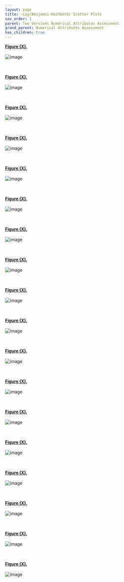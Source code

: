 ```yaml
---
layout: page
title: -Log(Benjamni-Hochberb) Scatter Plots
nav_order: 1
parent: Two Versions Numerical Attributes Assessment
grand_parent: Numerical Attributes Assessment
has_children: true
---
```


[**Figure (X).**](https://htmlpreview.github.io/?https://github.com/aryastark5/web_bench/blob/gh-pages/display_files/output_numerical_attributes_assessment/two_versions_numerical_attributes_vs_neg_logBH_/Set_Symmetric_Difference_in_Neighborhood_Gene_List_Size_vs._Difference_in_-Log_Benjamini-Hochberg_between_PathFX_Versions.html)
<br />  
![image](display_files/output_numerical_attributes_assessment/two_versions_numerical_attributes_vs_neg_logBH_/Set_Symmetric_Difference_in_Neighborhood_Gene_List_Size_vs._Difference_in_-Log_Benjamini-Hochberg_between_PathFX_Versions.png)
<br />  
<br />  

[**Figure (X).**](https://htmlpreview.github.io/?https://github.com/aryastark5/web_bench/blob/gh-pages/display_files/output_numerical_attributes_assessment/two_versions_numerical_attributes_vs_neg_logBH_/Difference_in_Neighborhood_Gene_List_Percentage_with_Intersecting_Interactome_Gene_List_Size_vs._Difference_in_-Log_Benjamini-Hochberg_between_PathFX_Versions.html)
<br />  
![image](display_files/output_numerical_attributes_assessment/two_versions_numerical_attributes_vs_neg_logBH_/Difference_in_Neighborhood_Gene_List_Percentage_with_Intersecting_Interactome_Gene_List_Size_vs._Difference_in_-Log_Benjamini-Hochberg_between_PathFX_Versions.png)
<br />  
<br />  

[**Figure (X).**](https://htmlpreview.github.io/?https://github.com/aryastark5/web_bench/blob/gh-pages/display_files/output_numerical_attributes_assessment/two_versions_numerical_attributes_vs_neg_logBH_/Difference_in_Unique_Neighborhood_Gene_List_Percentage_with_Intersecting_Interactome_Gene_List_Size_vs._Difference_in_-Log_Benjamini-Hochberg_between_PathFX_Versions.html)
<br />  
![image](display_files/output_numerical_attributes_assessment/two_versions_numerical_attributes_vs_neg_logBH_/Difference_in_Unique_Neighborhood_Gene_List_Percentage_with_Intersecting_Interactome_Gene_List_Size_vs._Difference_in_-Log_Benjamini-Hochberg_between_PathFX_Versions.png)
<br />  
<br />  

[**Figure (X).**](https://htmlpreview.github.io/?https://github.com/aryastark5/web_bench/blob/gh-pages/display_files/output_numerical_attributes_assessment/two_versions_numerical_attributes_vs_neg_logBH_/Difference_in_Ratio_of_Drug_Targets_to_Neighborhood_Genes_vs._Difference_in_-Log_Benjamini-Hochberg_between_PathFX_Versions.html)
<br />  
![image](display_files/output_numerical_attributes_assessment/two_versions_numerical_attributes_vs_neg_logBH_/Difference_in_Ratio_of_Drug_Targets_to_Neighborhood_Genes_vs._Difference_in_-Log_Benjamini-Hochberg_between_PathFX_Versions.png)
<br />  
<br />  

[**Figure (X).**](https://htmlpreview.github.io/?https://github.com/aryastark5/web_bench/blob/gh-pages/display_files/output_numerical_attributes_assessment/two_versions_numerical_attributes_vs_neg_logBH_/Difference_in_Neighbrohood_Gene_List_Percentage_vs._Difference_in_-Log_Benjamini-Hochberg_between_PathFX_Versions.html)
<br />  
![image](display_files/output_numerical_attributes_assessment/two_versions_numerical_attributes_vs_neg_logBH_/Difference_in_Neighbrohood_Gene_List_Percentage_vs._Difference_in_-Log_Benjamini-Hochberg_between_PathFX_Versions.png)
<br />  
<br />  

[**Figure (X).**](https://htmlpreview.github.io/?https://github.com/aryastark5/web_bench/blob/gh-pages/display_files/output_numerical_attributes_assessment/two_versions_numerical_attributes_vs_neg_logBH_/Difference_in_Unique_Neighborhood_Gene_List_Percentage_vs._Difference_in_-Log_Benjamini-Hochberg_between_PathFX_Versions.html)
<br />  
![image](display_files/output_numerical_attributes_assessment/two_versions_numerical_attributes_vs_neg_logBH_/Difference_in_Unique_Neighborhood_Gene_List_Percentage_vs._Difference_in_-Log_Benjamini-Hochberg_between_PathFX_Versions.png)
<br />  
<br />  

[**Figure (X).**](https://htmlpreview.github.io/?https://github.com/aryastark5/web_bench/blob/gh-pages/display_files/output_numerical_attributes_assessment/two_versions_numerical_attributes_vs_neg_logBH_/Difference_in_Unique_Neighborhood_Gene_List_Size_vs._Difference_in_-Log_Benjamini-Hochberg_between_PathFX_Versions.html)
<br />  
![image](display_files/output_numerical_attributes_assessment/two_versions_numerical_attributes_vs_neg_logBH_/Difference_in_Unique_Neighborhood_Gene_List_Size_vs._Difference_in_-Log_Benjamini-Hochberg_between_PathFX_Versions.png)
<br />  
<br />  

[**Figure (X).**](https://htmlpreview.github.io/?https://github.com/aryastark5/web_bench/blob/gh-pages/display_files/output_numerical_attributes_assessment/two_versions_numerical_attributes_vs_neg_logBH_/Difference_in_Neighborhood_Gene_List_Size_vs._Difference_in_-Log_Benjamini-Hochberg_between_PathFX_Versions.html)
<br />  
![image](display_files/output_numerical_attributes_assessment/two_versions_numerical_attributes_vs_neg_logBH_/Difference_in_Neighborhood_Gene_List_Size_vs._Difference_in_-Log_Benjamini-Hochberg_between_PathFX_Versions.png)
<br />  
<br />  

[**Figure (X).**](https://htmlpreview.github.io/?https://github.com/aryastark5/web_bench/blob/gh-pages/display_files/output_numerical_attributes_assessment/two_versions_numerical_attributes_vs_neg_logBH_/Difference_in_Intersecting_Neighborhood_Gene_List_Percentage_vs._Difference_in_-Log_Benjamini-Hochberg_between_PathFX_Versions.html)
<br />  
![image](display_files/output_numerical_attributes_assessment/two_versions_numerical_attributes_vs_neg_logBH_/Difference_in_Intersecting_Neighborhood_Gene_List_Percentage_vs._Difference_in_-Log_Benjamini-Hochberg_between_PathFX_Versions.png)
<br />  
<br />  

[**Figure (X).**](https://htmlpreview.github.io/?https://github.com/aryastark5/web_bench/blob/gh-pages/display_files/output_numerical_attributes_assessment/two_versions_numerical_attributes_vs_neg_logBH_/Difference_in_NonNeighborhood_Gene_List_Size_vs._Difference_in_-Log_Benjamini-Hochberg_between_PathFX_Versions.html)
<br />  
![image](display_files/output_numerical_attributes_assessment/two_versions_numerical_attributes_vs_neg_logBH_/Difference_in_NonNeighborhood_Gene_List_Size_vs._Difference_in_-Log_Benjamini-Hochberg_between_PathFX_Versions.png)
<br />  
<br />  

[**Figure (X).**](https://htmlpreview.github.io/?https://github.com/aryastark5/web_bench/blob/gh-pages/display_files/output_numerical_attributes_assessment/two_versions_numerical_attributes_vs_neg_logBH_/Set_Symmetric_Difference_in_Interactome_Gene_List_Size__vs._Difference_in_-Log_Benjamini-Hochberg_between_PathFX_Versions.html)
<br />  
![image](display_files/output_numerical_attributes_assessment/two_versions_numerical_attributes_vs_neg_logBH_/Set_Symmetric_Difference_in_Interactome_Gene_List_Size__vs._Difference_in_-Log_Benjamini-Hochberg_between_PathFX_Versions.png)
<br />  
<br />  

[**Figure (X).**](https://htmlpreview.github.io/?https://github.com/aryastark5/web_bench/blob/gh-pages/display_files/output_numerical_attributes_assessment/two_versions_numerical_attributes_vs_neg_logBH_/Difference_in_Unique_Interactome_Gene_List_vs._Difference_in_-Log_Benjamini-Hochberg_between_PathFX_Versions.html)
<br />  
![image](display_files/output_numerical_attributes_assessment/two_versions_numerical_attributes_vs_neg_logBH_/Difference_in_Unique_Interactome_Gene_List_vs._Difference_in_-Log_Benjamini-Hochberg_between_PathFX_Versions.png)
<br />  
<br />  

[**Figure (X).**](https://htmlpreview.github.io/?https://github.com/aryastark5/web_bench/blob/gh-pages/display_files/output_numerical_attributes_assessment/two_versions_numerical_attributes_vs_neg_logBH_/Difference_in_Interactome_Gene_List_Size_vs._Difference_in_-Log_Benjamini-Hochberg_between_PathFX_Versions.html)
<br />  
![image](display_files/output_numerical_attributes_assessment/two_versions_numerical_attributes_vs_neg_logBH_/Difference_in_Interactome_Gene_List_Size_vs._Difference_in_-Log_Benjamini-Hochberg_between_PathFX_Versions.png)
<br />  
<br />  

[**Figure (X).**](https://htmlpreview.github.io/?https://github.com/aryastark5/web_bench/blob/gh-pages/display_files/output_numerical_attributes_assessment/two_versions_numerical_attributes_vs_neg_logBH_/Difference_in_intersecting_Drug_Target_Gene_List_Percentage_vs._Difference_in_-Log_Benjamini-Hochberg_between_PathFX_Versions.html)
<br />  
![image](display_files/output_numerical_attributes_assessment/two_versions_numerical_attributes_vs_neg_logBH_/Difference_in_intersecting_Drug_Target_Gene_List_Percentage_vs._Difference_in_-Log_Benjamini-Hochberg_between_PathFX_Versions.png)
<br />  
<br />  

[**Figure (X).**](https://htmlpreview.github.io/?https://github.com/aryastark5/web_bench/blob/gh-pages/display_files/output_numerical_attributes_assessment/two_versions_numerical_attributes_vs_neg_logBH_/Difference_in_Unique_Interactome_Gene_List_Percentage_vs._Difference_in_-Log_Benjamini-Hochberg_between_PathFX_Versions.html)
<br />  
![image](display_files/output_numerical_attributes_assessment/two_versions_numerical_attributes_vs_neg_logBH_/Difference_in_Unique_Interactome_Gene_List_Percentage_vs._Difference_in_-Log_Benjamini-Hochberg_between_PathFX_Versions.png)
<br />  
<br />  

[**Figure (X).**](https://htmlpreview.github.io/?https://github.com/aryastark5/web_bench/blob/gh-pages/display_files/output_numerical_attributes_assessment/two_versions_numerical_attributes_vs_neg_logBH_/Difference_in_intersecting_Interactome_Gene_List_Percentage_vs._Difference_in_-Log_Benjamini-Hochberg_between_PathFX_Versions.html)
<br />  
![image](display_files/output_numerical_attributes_assessment/two_versions_numerical_attributes_vs_neg_logBH_/Difference_in_intersecting_Interactome_Gene_List_Percentage_vs._Difference_in_-Log_Benjamini-Hochberg_between_PathFX_Versions.png)
<br />  
<br />  

[**Figure (X).**](https://htmlpreview.github.io/?https://github.com/aryastark5/web_bench/blob/gh-pages/display_files/output_numerical_attributes_assessment/two_versions_numerical_attributes_vs_neg_logBH_/Difference_in_Unique_Drug_Target_Gene_List_Size_vs._Difference_in_-Log_Benjamini-Hochberg_between_PathFX_Versions.html)
<br />  
![image](display_files/output_numerical_attributes_assessment/two_versions_numerical_attributes_vs_neg_logBH_/Difference_in_Unique_Drug_Target_Gene_List_Size_vs._Difference_in_-Log_Benjamini-Hochberg_between_PathFX_Versions.png)
<br />  
<br />  

[**Figure (X).**](https://htmlpreview.github.io/?https://github.com/aryastark5/web_bench/blob/gh-pages/display_files/output_numerical_attributes_assessment/two_versions_numerical_attributes_vs_neg_logBH_/Difference_in_Drug_Target_Gene_List_Size_vs._Difference_in_-Log_Benjamini-Hochberg_between_PathFX_Versions.html)
<br />  
![image](display_files/output_numerical_attributes_assessment/two_versions_numerical_attributes_vs_neg_logBH_/Difference_in_Drug_Target_Gene_List_Size_vs._Difference_in_-Log_Benjamini-Hochberg_between_PathFX_Versions.png)
<br />  
<br />  













